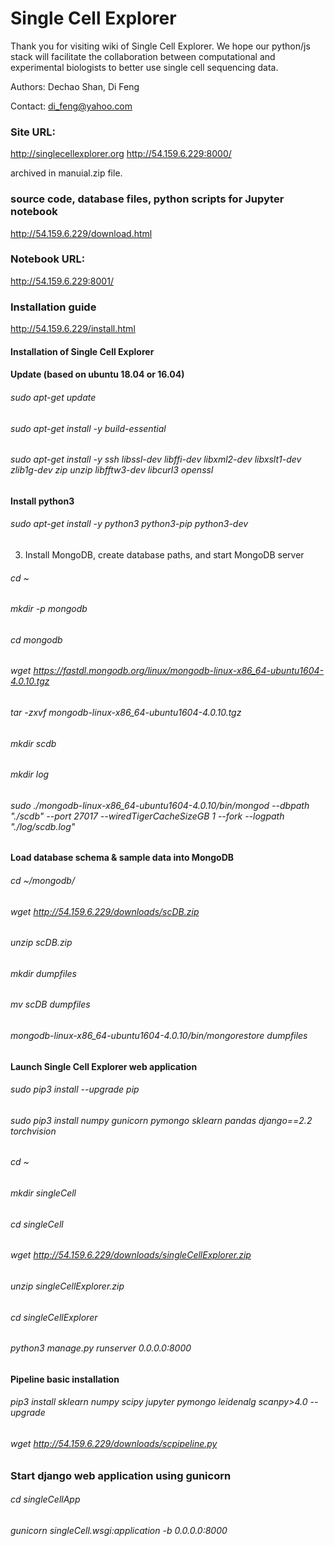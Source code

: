 # Single Cell Explorer 
Thank you for visiting wiki of Single Cell Explorer. We hope our python/js stack will facilitate the collaboration between computational and experimental biologists to better use single cell sequencing data. 

Authors: Dechao Shan, Di Feng

Contact: di_feng@yahoo.com

### Site URL: 
http://singlecellexplorer.org
http://54.159.6.229:8000/

archived in manuial.zip file.

### source code, database files, python scripts for Jupyter notebook
http://54.159.6.229/download.html

### Notebook URL: 
http://54.159.6.229:8001/

### Installation guide 
http://54.159.6.229/install.html

#### Installation of Single Cell Explorer
#### Update (based on ubuntu 18.04 or 16.04)

###### sudo apt-get update
###### sudo apt-get install -y build-essential
###### sudo apt-get install -y ssh libssl-dev libffi-dev libxml2-dev libxslt1-dev zlib1g-dev zip unzip libfftw3-dev libcurl3 openssl

#### Install python3

###### sudo apt-get install -y python3 python3-pip python3-dev
3. Install MongoDB, create database paths, and start MongoDB server
###### cd ~
###### mkdir -p mongodb
###### cd mongodb
###### wget https://fastdl.mongodb.org/linux/mongodb-linux-x86_64-ubuntu1604-4.0.10.tgz
###### tar -zxvf mongodb-linux-x86_64-ubuntu1604-4.0.10.tgz
###### mkdir scdb
###### mkdir log
###### sudo ./mongodb-linux-x86_64-ubuntu1604-4.0.10/bin/mongod --dbpath "./scdb" --port 27017 --wiredTigerCacheSizeGB 1 --fork --logpath "./log/scdb.log"

#### Load database schema & sample data into MongoDB
###### cd ~/mongodb/
###### wget http://54.159.6.229/downloads/scDB.zip
###### unzip scDB.zip
###### mkdir dumpfiles
###### mv scDB dumpfiles
###### mongodb-linux-x86_64-ubuntu1604-4.0.10/bin/mongorestore dumpfiles

#### Launch Single Cell Explorer web application

###### sudo pip3 install --upgrade pip
###### sudo pip3 install numpy gunicorn pymongo sklearn pandas django==2.2 torchvision 

###### cd ~
###### mkdir singleCell
###### cd singleCell

###### wget http://54.159.6.229/downloads/singleCellExplorer.zip
###### unzip singleCellExplorer.zip
###### cd singleCellExplorer

###### python3 manage.py runserver 0.0.0.0:8000
    
#### Pipeline basic installation

###### pip3 install sklearn numpy scipy jupyter pymongo leidenalg scanpy>4.0 --upgrade

###### wget http://54.159.6.229/downloads/scpipeline.py


### Start django web application using gunicorn

###### cd singleCellApp

###### gunicorn singleCell.wsgi:application -b 0.0.0.0:8000

